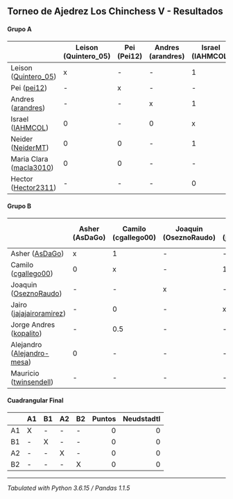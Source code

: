 ## Torneo de Ajedrez Los Chinchess V - Resultados

#### Grupo A
|                                                                        | Leison (Quintero_05) | Pei (Pei12) | Andres (arandres) | Israel (IAHMCOL) | Neider (NeiderMT) | Maria Clara (macla3010) | Hector (Hector2311) | Bye | PTOS | Neudstatdl |
|------------------------------------------------------------------------|----------------------|-------------|-------------------|------------------|-------------------|-------------------------|---------------------|-----|------|------------|
| Leison ([Quintero_05](https://lichess.org/?user=Quintero_05#friend))   | x                    | -           | -                 |                1 | 1                 | 1                       | -                   |   1 |    4 |          3 |
| Pei ([pei12](https://lichess.org/?user=pei12#friend))                  | -                    | x           | -                 |                - | 1                 | 1                       | -                   |   1 |    3 |          2 |
| Andres ([arandres](https://lichess.org/?user=arandres#friend))         | -                    | -           | x                 |                1 | -                 | -                       | -                   |   - |    1 |          1 |
| Israel ([IAHMCOL](https://lichess.org/?user=IAHMCOL#friend))           | 0                    | -           | 0                 |                x | 0                 | -                       | 1                   |   - |    1 |          1 |
| Neider ([NeiderMT](https://lichess.org/?user=jajajairoramirez#friend)) | 0                    | 0           | -                 |                1 | x                 | -                       | -                   |   - |    1 |          1 |
| Maria Clara ([macla3010](https://lichess.org/?user=macla3010#friend))  | 0                    | 0           | -                 |                - | -                 | x                       | -                   |   1 |    1 |          0 |
| Hector ([Hector2311](https://lichess.org/?user=Hector2311#friend))     | -                    | -           | -                 |                0 | -                 | -                       | x                   |   1 |    1 |          0 |

#### Grupo B
|                                                                               | Asher (AsDaGo) | Camilo (cgallego00) | Joaquin (OseznoRaudo) | Jairo (jajajairoramirez) | Jorge Andres (kopalito) | Alejandro (Alejandro-mesa) | Mauricio (twinsendell) | Bye | PTOS | Neudstatdl |
|-------------------------------------------------------------------------------|----------------|---------------------|-----------------------|--------------------------|-------------------------|----------------------------|------------------------|-----|------|------------|
| Asher ([AsDaGo](https://lichess.org/?user=AsDaGo#friend))                     | x              | 1                   | -                     | -                        | -                       | 1                          | -                      |   1 |    3 |        2.5 |
| Camilo ([cgallego00](https://lichess.org/?user=cgallego00#friend))            | 0              | x                   | -                     | 1                        | 0.5                     | -                          | -                      |   1 |  2.5 |       1.25 |
| Joaquin ([OseznoRaudo](https://lichess.org/?user=OseznoRaudo#friend))         | -              | -                   | x                     | -                        | -                       | -                          | -                      |   1 |    1 |          0 |
| Jairo ([jajajairoramirez](https://lichess.org/?user=jajajairoramirez#friend)) | -              | 0                   | -                     | x                        | -                       | -                          | -                      |   1 |    1 |          0 |
| Jorge Andres ([kopalito](https://lichess.org/?user=kopalito#friend))          | -              | 0.5                 | -                     | -                        | x                       | -                          | -                      |   - |  0.5 |       1.25 |
| Alejandro ([Alejandro-mesa](https://lichess.org/?user=Alejandro-mesa#friend)) | 0              | -                   | -                     | -                        | -                       | x                          | -                      |   - |    0 |          0 |
| Mauricio ([twinsendell](https://lichess.org/?user=twinsendell#friend))        | -              | -                   | -                     | -                        | -                       | -                          | x                      |   - |    0 |          0 |

#### Cuadrangular Final
|                      | A1                | B1                  | A2                   | B2              |   Puntos | Neudstadtl |
| :------------------- | :---------------- | :------------------ | :------------------- | :-------------- | -------: | ---------: |
| A1                   | X                 | -                   | -                    | -               |        0 |          0 |
| B1                   | -                 | X                   | -                    | -               |        0 |          0 |
| A2                   | -                 | -                   | X                    | -               |        0 |          0 |
| B2                   | -                 | -                   | -                    | X               |        0 |          0 |

****
*Tabulated with Python 3.6.15 / Pandas 1.1.5*

